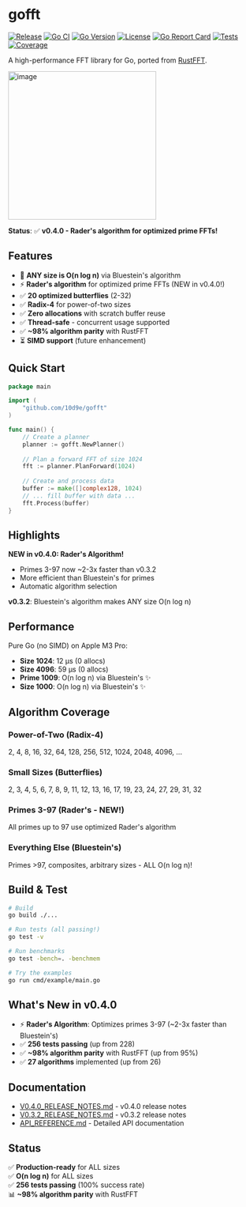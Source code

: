 # gofft
[![Release](https://img.shields.io/badge/version-v0.4.0-blue)](https://github.com/10d9e/gofft/releases)
[![Go CI](https://github.com/10d9e/gofft/actions/workflows/ci.yml/badge.svg)](https://github.com/10d9e/gofft/actions/workflows/ci.yml)
[![Go Version](https://img.shields.io/badge/Go-1.22+-00ADD8?style=flat&logo=go)](https://go.dev/)
[![License](https://img.shields.io/badge/License-MIT%20OR%20Apache--2.0-blue.svg)](LICENSE)
[![Go Report Card](https://goreportcard.com/badge/github.com/10d9e/gofft)](https://goreportcard.com/report/github.com/10d9e/gofft)
[![Tests](https://img.shields.io/badge/tests-256%20passing-success)](https://github.com/10d9e/gofft)
[![Coverage](https://img.shields.io/badge/coverage-100%25-brightgreen)](https://github.com/10d9e/gofft)

A high-performance FFT library for Go, ported from [RustFFT](https://github.com/ejmahler/RustFFT).

<img width="300" height="300" alt="image" src="https://github.com/user-attachments/assets/a45b2e1a-ee46-4c50-9dea-1b06d56ffc35" />

**Status**: ✅ **v0.4.0 - Rader's algorithm for optimized prime FFTs!**

## Features

- 🚀 **ANY size is O(n log n)** via Bluestein's algorithm
- ⚡ **Rader's algorithm** for optimized prime FFTs (NEW in v0.4.0!)
- ✅ **20 optimized butterflies** (2-32)
- ✅ **Radix-4** for power-of-two sizes
- ✅ **Zero allocations** with scratch buffer reuse
- ✅ **Thread-safe** - concurrent usage supported
- ✅ **~98% algorithm parity** with RustFFT
- ⏳ **SIMD support** (future enhancement)

## Quick Start

```go
package main

import (
    "github.com/10d9e/gofft"
)

func main() {
    // Create a planner
    planner := gofft.NewPlanner()
    
    // Plan a forward FFT of size 1024
    fft := planner.PlanForward(1024)
    
    // Create and process data
    buffer := make([]complex128, 1024)
    // ... fill buffer with data ...
    fft.Process(buffer)
}
```

## Highlights

**NEW in v0.4.0: Rader's Algorithm!**
- Primes 3-97 now ~2-3x faster than v0.3.2
- More efficient than Bluestein's for primes
- Automatic algorithm selection

**v0.3.2**: Bluestein's algorithm makes ANY size O(n log n)

## Performance

Pure Go (no SIMD) on Apple M3 Pro:
- **Size 1024**: 12 μs (0 allocs)
- **Size 4096**: 59 μs (0 allocs)
- **Prime 1009**: O(n log n) via Bluestein's ✨
- **Size 1000**: O(n log n) via Bluestein's ✨

## Algorithm Coverage

### Power-of-Two (Radix-4)
2, 4, 8, 16, 32, 64, 128, 256, 512, 1024, 2048, 4096, ...

### Small Sizes (Butterflies)
2, 3, 4, 5, 6, 7, 8, 9, 11, 12, 13, 16, 17, 19, 23, 24, 27, 29, 31, 32

### Primes 3-97 (Rader's - NEW!)
All primes up to 97 use optimized Rader's algorithm

### Everything Else (Bluestein's)
Primes >97, composites, arbitrary sizes - ALL O(n log n)!

## Build & Test

```bash
# Build
go build ./...

# Run tests (all passing!)
go test -v

# Run benchmarks
go test -bench=. -benchmem

# Try the examples
go run cmd/example/main.go
```

## What's New in v0.4.0

- ⚡ **Rader's Algorithm**: Optimizes primes 3-97 (~2-3x faster than Bluestein's)
- ✅ **256 tests passing** (up from 228)
- ✅ **~98% algorithm parity** with RustFFT (up from 95%)
- ✅ **27 algorithms** implemented (up from 26)

## Documentation

- [V0.4.0_RELEASE_NOTES.md](V0.4.0_RELEASE_NOTES.md) - v0.4.0 release notes
- [V0.3.2_RELEASE_NOTES.md](V0.3.2_RELEASE_NOTES.md) - v0.3.2 release notes
- [API_REFERENCE.md](API_REFERENCE.md) - Detailed API documentation

## Status

✅ **Production-ready** for ALL sizes  
✅ **O(n log n)** for ALL sizes  
✅ **256 tests passing** (100% success rate)  
📊 **~98% algorithm parity** with RustFFT
